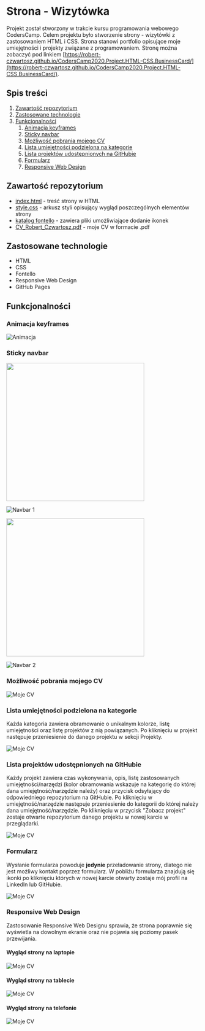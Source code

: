 # Strona - Wizytówka
Projekt został stworzony w trakcie kursu programowania webowego CodersCamp. Celem projektu było stworzenie strony - wizytówki z zastosowaniem HTML i CSS. Strona stanowi portfolio opisujące moje umiejętności i projekty związane z programowaniem. Stronę można zobaczyć pod linkiem [https://robert-czwartosz.github.io/CodersCamp2020.Project.HTML-CSS.BusinessCard/](https://robert-czwartosz.github.io/CodersCamp2020.Project.HTML-CSS.BusinessCard/).

## Spis treści
1. [Zawartość repozytorium](#zawartosc-repozytorium)
2. [Zastosowane technologie](#zastosowane-technologie)
3. [Funkcjonalności](#funkcjonalnosci)
	1. [Animacja keyframes](#Animacja-keyframes)
	1. [Sticky navbar](#Sticky-navbar)
	1. [Możliwość pobrania mojego CV](#Mozliwosc-pobrania-mojego-CV)
	1. [Lista umiejętności podzielona na kategorie](#Lista-umiejetnosci-podzielona-na-kategorie)
	1. [Lista projektów udostępnionych na GitHubie](#Lista-projektow-udostepnionych-na-GitHubie)
	1. [Formularz](#Formularz)
	1. [Responsive Web Design](#Responsive-Web-Design)


## Zawartość repozytorium
* [index.html](index.html) - treść strony w HTML
* [style.css](style.css) - arkusz styli opisujący wygląd poszczególnych elementów strony
* [katalog fontello](fontello) - zawiera pliki umożliwiające dodanie ikonek
* [CV_Robert_Czwartosz.pdf](CV_Robert_Czwartosz.pdf) - moje CV w formacie .pdf

## Zastosowane technologie
* HTML
* CSS
* Fontello
* Responsive Web Design
* GitHub Pages

## Funkcjonalności
### Animacja keyframes

![Animacja](./screenshots/anim.gif)

### Sticky navbar

<img src="./screenshots/navbar1.png" width="360">

![Navbar 1](./screenshots/navbar1.png)

<img src="./screenshots/navbar2.png" width="360">

![Navbar 2](./screenshots/navbar2.png)

### Możliwość pobrania mojego CV

![Moje CV](./screenshots/cv.jpg)

### Lista umiejętności podzielona na kategorie

Każda kategoria zawiera obramowanie o unikalnym kolorze, listę umiejętności oraz listę projektów z nią powiązanych. Po kliknięciu w projekt następuje przeniesienie do danego projektu w sekcji Projekty.

![Moje CV](./screenshots/skills.jpg)

### Lista projektów udostępnionych na GitHubie

Każdy projekt zawiera czas wykonywania, opis, listę zastosowanych umiejętności/narzędzi (kolor obramowania wskazuje na kategorię do której dana umiejętność/narzędzie należy) oraz przycisk odsyłający do odpowiedniego repozytorium na GitHubie. Po kliknięciu w umiejętność/narzędzie następuje przeniesienie do kategorii do której należy dana umiejętność/narzędzie. Po kliknięciu w przycisk "Zobacz projekt" zostaje otwarte repozytorium danego projektu w nowej karcie w przeglądarki.

![Moje CV](./screenshots/projects.jpg)

### Formularz

Wysłanie formularza powoduje **jedynie** przeładowanie strony, dlatego nie jest możliwy kontakt poprzez formularz. W pobliżu formularza znajdują się ikonki po kliknięciu których w nowej karcie otwarty zostaje mój profil na LinkedIn lub GitHubie.

![Moje CV](./screenshots/form.jpg)

### Responsive Web Design
Zastosowanie Responsive Web Designu sprawia, że strona poprawnie się wyświetla na dowolnym ekranie oraz nie pojawia się poziomy pasek przewijania.
#### Wygląd strony na laptopie

![Moje CV](./screenshots/RWDlaptop.png)

#### Wygląd strony na tablecie

![Moje CV](./screenshots/RWDtablet.png)

#### Wygląd strony na telefonie

![Moje CV](./screenshots/RWDfon.png)
